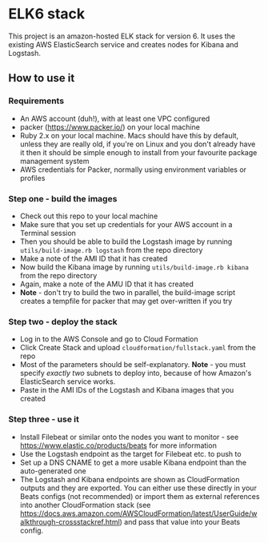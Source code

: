 # ELK6 stack

This project is an amazon-hosted ELK stack for version 6.  It uses the existing AWS ElasticSearch service
and creates nodes for Kibana and Logstash.

## How to use it
### Requirements

- An AWS account (duh!), with at least one VPC configured
- packer (https://www.packer.io/) on your local machine
- Ruby 2.x on your local machine.  Macs should have this by default, unless they
are really old, if you're on Linux and you don't already have it then it should be
simple enough to install from your favourite package management system
- AWS credentials for Packer, normally using environment variables or profiles

### Step one - build the images

- Check out this repo to your local machine
- Make sure that you set up credentials for your AWS account in a Terminal session
- Then you should be able to build the Logstash image by running `utils/build-image.rb logstash` from the repo directory
- Make a note of the AMI ID that it has created
- Now build the Kibana image by running `utils/build-image.rb kibana` from the repo directory
- Again, make a note of the AMU ID that it has created
- **Note** - don't try to build the two in parallel, the build-image script creates a tempfile for packer that may get over-written if you try

### Step two - deploy the stack

- Log in to the AWS Console and go to Cloud Formation
- Click Create Stack and upload `cloudformation/fullstack.yaml` from the repo
- Most of the parameters should be self-explanatory.  **Note** - you must specify *exactly two* subnets to deploy into, because of how Amazon's ElasticSearch service works.
- Paste in the AMI IDs of the Logstash and Kibana images that you created

### Step three - use it

- Install Filebeat or similar onto the nodes you want to monitor - see https://www.elastic.co/products/beats for more information
- Use the Logstash endpoint as the target for Filebeat etc. to push to
- Set up a DNS CNAME to get a more usable Kibana endpoint than the auto-generated one
- The Logstash and Kibana endpoints are shown as CloudFormation outputs and they are exported.  You can either use these directly in your Beats configs (not recommended) or import them as external references into another CloudFormation stack (see https://docs.aws.amazon.com/AWSCloudFormation/latest/UserGuide/walkthrough-crossstackref.html) and pass that value into your Beats config.
